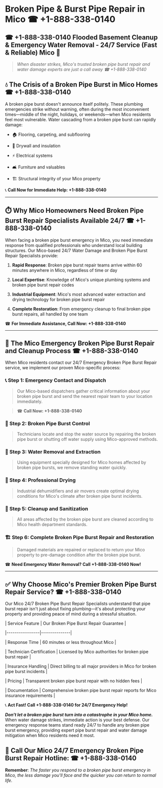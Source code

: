 # Broken Pipe & Burst Pipe Repair in Mico ☎ +1-888-338-0140  
## ☎ +1-888-338-0140 Flooded Basement Cleanup & Emergency Water Removal - 24/7 Service (Fast & Reliable) Mico 🚨  

> *When disaster strikes, Mico's trusted broken pipe burst repair and water damage experts are just a call away ☎ +1-888-338-0140*  

## 💧 The Crisis of a Broken Pipe Burst in Mico Homes ☎ +1-888-338-0140  

A broken pipe burst doesn't announce itself politely. These plumbing emergencies strike without warning, often during the most inconvenient times—middle of the night, holidays, or weekends—when Mico residents feel most vulnerable. Water cascading from a broken pipe burst can rapidly damage:  

* 🏠 Flooring, carpeting, and subflooring  
* 🧱 Drywall and insulation  
* ⚡ Electrical systems  
* 🛋️ Furniture and valuables  
* 🏗️ Structural integrity of your Mico property  

📞 **Call Now for Immediate Help: +1-888-338-0140**  

---  

## ⏱️ Why Mico Homeowners Need Broken Pipe Burst Repair Specialists Available 24/7 ☎ +1-888-338-0140  

When facing a broken pipe burst emergency in Mico, you need immediate response from qualified professionals who understand local building structures. Our Mico-based 24/7 Water Damage and Broken Pipe Burst Repair Specialists provide:  

1. **Rapid Response**: Broken pipe burst repair teams arrive within 60 minutes anywhere in Mico, regardless of time or day  
2. **Local Expertise**: Knowledge of Mico's unique plumbing systems and broken pipe burst repair codes  
3. **Industrial Equipment**: Mico's most advanced water extraction and drying technology for broken pipe burst repair  
4. **Complete Restoration**: From emergency cleanup to final broken pipe burst repairs, all handled by one team  

☎ **For Immediate Assistance, Call Now: +1-888-338-0140**  

---  

## 🔧 The Mico Emergency Broken Pipe Burst Repair and Cleanup Process ☎ +1-888-338-0140  

When Mico residents contact our 24/7 Emergency Broken Pipe Burst Repair service, we implement our proven Mico-specific process:  

### 📞 Step 1: Emergency Contact and Dispatch  
> Our Mico-based dispatchers gather critical information about your broken pipe burst and send the nearest repair team to your location immediately.  
> ☎ **Call Now: +1-888-338-0140**  

### 🚿 Step 2: Broken Pipe Burst Control  
> Technicians locate and stop the water source by repairing the broken pipe burst or shutting off water supply using Mico-approved methods.  

### 🌊 Step 3: Water Removal and Extraction  
> Using equipment specially designed for Mico homes affected by broken pipe bursts, we remove standing water quickly.  

### 💨 Step 4: Professional Drying  
> Industrial dehumidifiers and air movers create optimal drying conditions for Mico's climate after broken pipe burst incidents.  

### 🧼 Step 5: Cleanup and Sanitization  
> All areas affected by the broken pipe burst are cleaned according to Mico health department standards.  

### 🏗️ Step 6: Complete Broken Pipe Burst Repair and Restoration  
> Damaged materials are repaired or replaced to return your Mico property to pre-damage condition after the broken pipe burst.  

☎ **Need Emergency Water Removal? Call +1-888-338-0140 Now!**  

---  

## ✅ Why Choose Mico's Premier Broken Pipe Burst Repair Service? ☎ +1-888-338-0140  

Our Mico 24/7 Broken Pipe Burst Repair Specialists understand that pipe burst repair isn't just about fixing plumbing—it's about protecting your property and providing peace of mind during a stressful situation.  

| Service Feature | Our Broken Pipe Burst Repair Guarantee |  
|-----------------|---------------|  
| Response Time | 60 minutes or less throughout Mico |  
| Technician Certification | Licensed by Mico authorities for broken pipe burst repair |  
| Insurance Handling | Direct billing to all major providers in Mico for broken pipe burst incidents |  
| Pricing | Transparent broken pipe burst repair with no hidden fees |  
| Documentation | Comprehensive broken pipe burst repair reports for Mico insurance requirements |  

📞 **Act Fast! Call +1-888-338-0140 for 24/7 Emergency Help!**  

***Don't let a broken pipe burst turn into a catastrophe in your Mico home.*** When water damage strikes, immediate action is your best defense. Our emergency response teams stand ready 24/7 to handle any broken pipe burst emergency, providing expert pipe burst repair and water damage mitigation when Mico residents need it most.  

## 📱 Call Our Mico 24/7 Emergency Broken Pipe Burst Repair Hotline: ☎ +1-888-338-0140  

**Remember**: *The faster you respond to a broken pipe burst emergency in Mico, the less damage you'll face and the quicker you can return to normal life.*